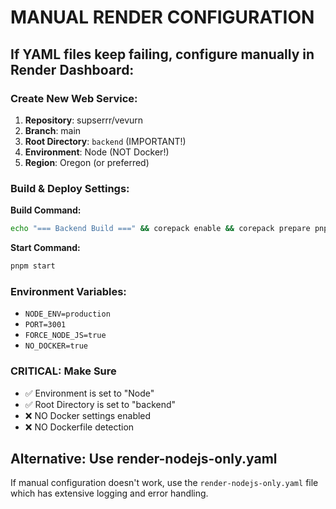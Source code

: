 # MANUAL RENDER CONFIGURATION

## If YAML files keep failing, configure manually in Render Dashboard:

### Create New Web Service:
1. **Repository**: supserrr/vevurn
2. **Branch**: main
3. **Root Directory**: `backend` (IMPORTANT!)
4. **Environment**: Node (NOT Docker!)
5. **Region**: Oregon (or preferred)

### Build & Deploy Settings:
**Build Command:**
```bash
echo "=== Backend Build ===" && corepack enable && corepack prepare pnpm@9.14.4 --activate && cd .. && pnpm install --no-frozen-lockfile && pnpm --filter @vevurn/backend build
```

**Start Command:**
```bash
pnpm start
```

### Environment Variables:
- `NODE_ENV=production`
- `PORT=3001`
- `FORCE_NODE_JS=true`
- `NO_DOCKER=true`

### CRITICAL: Make Sure
- ✅ Environment is set to "Node" 
- ✅ Root Directory is set to "backend"
- ❌ NO Docker settings enabled
- ❌ NO Dockerfile detection

## Alternative: Use render-nodejs-only.yaml

If manual configuration doesn't work, use the `render-nodejs-only.yaml` file which has extensive logging and error handling.
